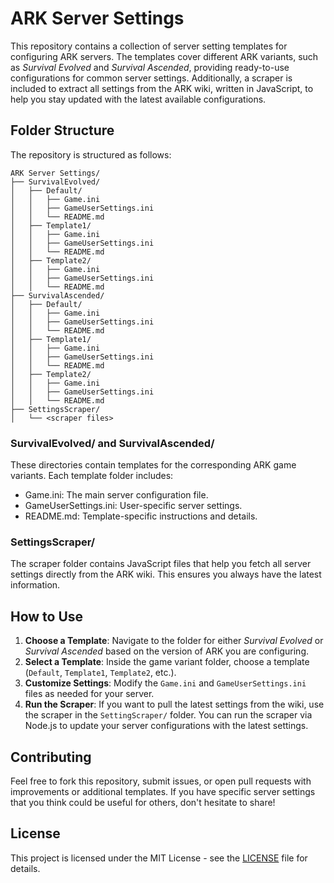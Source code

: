 # ARK Server Settings

This repository contains a collection of server setting templates for configuring ARK servers. The templates cover different ARK variants, such as *Survival Evolved* and *Survival Ascended*, providing ready-to-use configurations for common server settings. Additionally, a scraper is included to extract all settings from the ARK wiki, written in JavaScript, to help you stay updated with the latest available configurations.

## Folder Structure

The repository is structured as follows:

```
ARK Server Settings/
├── SurvivalEvolved/
│   ├── Default/
│   │   ├── Game.ini
│   │   ├── GameUserSettings.ini
│   │   └── README.md
│   ├── Template1/
│   │   ├── Game.ini
│   │   ├── GameUserSettings.ini
│   │   └── README.md
│   ├── Template2/
│   │   ├── Game.ini
│   │   ├── GameUserSettings.ini
│   │   └── README.md
├── SurvivalAscended/
│   ├── Default/
│   │   ├── Game.ini
│   │   ├── GameUserSettings.ini
│   │   └── README.md
│   ├── Template1/
│   │   ├── Game.ini
│   │   ├── GameUserSettings.ini
│   │   └── README.md
│   ├── Template2/
│   │   ├── Game.ini
│   │   ├── GameUserSettings.ini
│   │   └── README.md
├── SettingsScraper/
│   └── <scraper files>
```

### SurvivalEvolved/ and SurvivalAscended/

These directories contain templates for the corresponding ARK game variants. Each template folder includes:

- Game.ini: The main server configuration file.
- GameUserSettings.ini: User-specific server settings.
- README.md: Template-specific instructions and details.

### SettingsScraper/

The scraper folder contains JavaScript files that help you fetch all server settings directly from the ARK wiki. This ensures you always have the latest information.

## How to Use

1. **Choose a Template**: Navigate to the folder for either *Survival Evolved* or *Survival Ascended* based on the version of ARK you are configuring.
2. **Select a Template**: Inside the game variant folder, choose a template (`Default`, `Template1`, `Template2`, etc.).
3. **Customize Settings**: Modify the `Game.ini` and `GameUserSettings.ini` files as needed for your server.
4. **Run the Scraper**: If you want to pull the latest settings from the wiki, use the scraper in the `SettingScraper/` folder. You can run the scraper via Node.js to update your server configurations with the latest settings.

## Contributing

Feel free to fork this repository, submit issues, or open pull requests with improvements or additional templates. If you have specific server settings that you think could be useful for others, don't hesitate to share!

## License

This project is licensed under the MIT License - see the [LICENSE](LICENSE) file for details.
